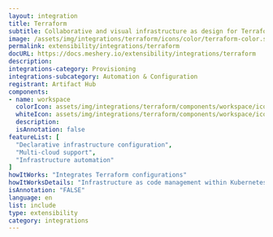 ```yaml
---
layout: integration
title: Terraform
subtitle: Collaborative and visual infrastructure as design for Terraform
image: /assets/img/integrations/terraform/icons/color/terraform-color.svg
permalink: extensibility/integrations/terraform
docURL: https://docs.meshery.io/extensibility/integrations/terraform
description: 
integrations-category: Provisioning
integrations-subcategory: Automation & Configuration
registrant: Artifact Hub
components: 
- name: workspace
  colorIcon: assets/img/integrations/terraform/components/workspace/icons/color/workspace-color.svg
  whiteIcon: assets/img/integrations/terraform/components/workspace/icons/white/workspace-white.svg
  description: 
  isAnnotation: false
featureList: [
  "Declarative infrastructure configuration",
  "Multi-cloud support",
  "Infrastructure automation"
]
howItWorks: "Integrates Terraform configurations"
howItWorksDetails: "Infrastructure as code management within Kubernetes"
isAnnotation: "FALSE"
language: en
list: include
type: extensibility
category: integrations
---
```

